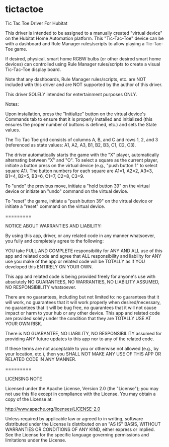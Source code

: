 # tictactoe
Tic Tac Toe Driver For Hubitat

This driver is intended to be assigned to a manually created "virtual device" on the Hubitat Home Automation platform. This "Tic-Tac-Toe" device can be with a dashboard and Rule Manager rules/scripts to allow playing a Tic-Tac-Toe game. 

If desired, physical, smart home RGBW bulbs (or other desired smart home devices) can controlled using Rule Manager rules/scripts to create a visual Tic-Tac-Toe display board. 

Note that any dashboards, Rule Manager rules/scripts, etc. are NOT included with this driver and are NOT supported by the author of this driver.

This driver SOLELY intended for entertainment purposes ONLY.

Notes:  

Upon installation, press the "Initialize" button on the virtual device's Commands tab to ensure that it is properly installed and initialized (this ensures the proper number of buttons is defined, etc.) and sets the State values.

The Tic Tac Toe grid consists of columns A, B, and C and rows 1, 2, and 3 (referenced as state values: A1, A2, A3, B1, B2, B3, C1, C2, C3).

The driver automatically starts the game with the "X" player, automatically alternating between "X" and "O". To select a square as the current player, initiate a button press on the virtual device (e.g., "push button 1" to select square A1).  The button numbers for each square are A1=1, A2=2, A3=3, B1=4, B2=5, B3=6, C1=7, C2=8, C3=9.

To "undo" the previous move, initiate a "hold button 39" on the virtual device or initiate an "undo" command on the virtual device.

To "reset" the game, initiate a "push button 39" on the virtual device or initiate a "reset" command on the virtual device.



=========

NOTICE ABOUT WARRANTIES AND LIABILITY:

By using this app, driver, or any related code in any manner whatsoever, you fully and completely agree to the following:

YOU take FULL AND COMPLETE responsibility for ANY AND ALL use of this app and related code and agree that ALL responsibility and liability for ANY use you make of the app or related code will be TOTALLY as if YOU developed this ENTIRELY ON YOUR OWN.

This app and related code is being provided freely for anyone's use with absolutely NO GUARANTEES, NO WARRANTIES, NO LIABILITY ASSUMED, NO RESPONSIBIILITY whatsoever.

There are no guarantees, including but not limited to: no guarantees that it will work, no guarantees that it will work properly when desired/necessary, no guarantees that it will be bug free, no guarantees that it will not cause impact or harm to your hub or any other device. This app and related code are provided solely under the condition that they are TOTALLY USE AT YOUR OWN RISK.

There is NO GUARANTEE, NO LIABILITY, NO RESPONSIBILITY assumed for providing ANY future updates to this app nor to any of the related code.

If these terms are not acceptable to you or otherwise not allowed (e.g., by your location, etc.), then you SHALL NOT MAKE ANY USE OF THIS APP OR RELATED CODE IN ANY MANNER.

=========

LICENSING NOTE

Licensed under the Apache License, Version 2.0 (the "License"); you may not use this file except
in compliance with the License. You may obtain a copy of the License at:

http://www.apache.org/licenses/LICENSE-2.0

Unless required by applicable law or agreed to in writing, software distributed under the License is distributed
on an "AS IS" BASIS, WITHOUT WARRANTIES OR CONDITIONS OF ANY KIND, either express or implied. See the License
for the specific language governing permissions and limitations under the License.